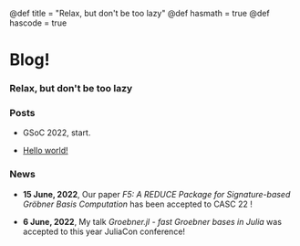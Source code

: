 @def title = "Relax, but don't be too lazy"
@def hasmath = true
@def hascode = true

# Blog!

### Relax, but don't be too lazy

### Posts

- GSoC 2022, start.

- [Hello world!](posts/post1)

### News

- **15 June, 2022**, Our paper *F5: A REDUCE Package for Signature-based Gröbner Basis Computation* has been accepted to CASC 22 !

- **6 June, 2022**, My talk *Groebner.jl - fast Groebner bases in Julia* was accepted to this year JuliaCon conference!